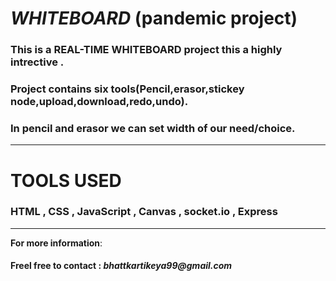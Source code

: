 <h1><i>WHITEBOARD</i> (pandemic project) </h1>
<h3>This is a REAL-TIME WHITEBOARD project this a highly intrective .</h3>
 <h3>Project contains six tools(Pencil,erasor,stickey node,upload,download,redo,undo).</h3>
 <h3>In pencil and erasor we can set width of our need/choice.</h3>
 <hr>
<h1>TOOLS USED</h1>
<h3 >HTML , CSS , JavaScript , Canvas , socket.io , Express</h3>
<hr>
<b>For more information</b>:
<h4>Freel free to contact : <i>bhattkartikeya99@gmail.com</i></h4>
